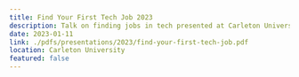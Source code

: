 ```yaml
---
title: Find Your First Tech Job 2023
description: Talk on finding jobs in tech presented at Carleton University
date: 2023-01-11
link: ./pdfs/presentations/2023/find-your-first-tech-job.pdf
location: Carleton University
featured: false
---
```

